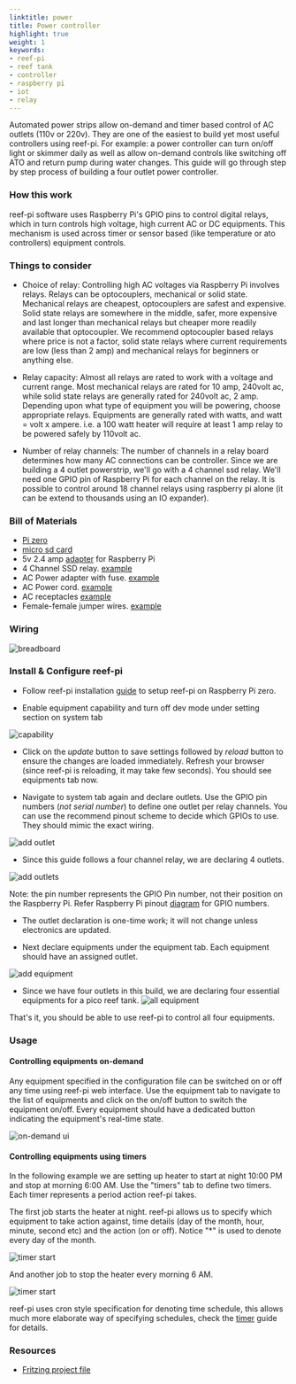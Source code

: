```yaml
---
linktitle: power
title: Power controller
highlight: true
weight: 1
keywords:
- reef-pi
- reef tank
- controller
- raspberry pi
- iot
- relay
---
```


Automated power strips allow on-demand and timer based control of AC outlets (110v or 220v). They are one of the easiest to build yet most useful controllers using reef-pi. For example: a power controller can turn on/off light or skimmer daily as well as allow on-demand controls like switching off ATO and return pump during water changes. This guide will go through step by step process of building a four outlet power controller.

### How this work

reef-pi software uses Raspberry Pi's GPIO pins to control digital relays, which in turn controls  high voltage, high current AC or DC equipments. This mechanism is used across timer or sensor based (like temperature or ato controllers) equipment controls. 

### Things to consider

- Choice of relay: Controlling high AC voltages via Raspberry Pi involves relays. Relays can be optocouplers, mechanical or solid state. Mechanical relays are cheapest, optocouplers are safest and expensive. Solid state relays are somewhere in the middle, safer, more expensive and last longer than mechanical relays but cheaper more readily available that optocoupler. We recommend optocoupler based relays where price is not a factor, solid state relays where current requirements are low (less than 2 amp) and mechanical relays for beginners or anything else. 

- Relay capacity: Almost all relays are rated to work with a voltage and current range. Most mechanical relays are rated for 10 amp, 240volt ac, while solid state relays are generally rated for 240volt ac, 2 amp. Depending upon what type of equipment you will be powering, choose appropriate relays. Equipments are generally rated with watts, and watt = volt x ampere. i.e. a 100 watt heater will require at least 1 amp relay to be powered safely by 110volt ac.

- Number of relay channels: The number of channels in a relay board determines how many AC connections can be controller. Since we are building a 4 outlet powerstrip, we'll go with a 4 channel ssd relay. We'll need one GPIO pin of Raspberry Pi for each channel on the relay. It is possible to control around 18 channel relays using raspberry pi alone (it can be extend to thousands using an IO expander).


### Bill of Materials

- [Pi zero](https://www.adafruit.com/product/3400)
- [micro sd card](https://www.adafruit.com/product/2693)
- 5v 2.4 amp [adapter](https://www.adafruit.com/product/1995) for Raspberry Pi
- 4 Channel SSD relay. [example](https://www.amazon.com/gp/product/B00ZZVQR5Q/)
- AC Power adapter with fuse. [example](https://www.amazon.com/gp/product/B00ME5YAPK)
- AC Power cord. [example](https://www.amazon.com/gp/product/B00005113L/)
- AC receptacles [example](https://www.amazon.com/gp/product/B002DQT5UK/)
- Female-female jumper wires. [example](https://www.amazon.com/gp/product/B00DJY4RS0)

### Wiring

![breadboard](/img/power/breadboard.png)


### Install & Configure reef-pi

- Follow reef-pi installation [guide](/general-guides/install) to setup reef-pi on Raspberry Pi zero.

- Enable equipment capability and turn off dev mode under setting section on system tab


![capability](/img/power/capability.png)

- Click on the *update* button to save settings followed by *reload* button to ensure the changes are loaded immediately. Refresh your browser (since reef-pi is reloading, it may take few seconds). You should see equipments tab now.

- Navigate to system tab again and declare outlets. Use the GPIO pin numbers (*not serial number*) to define one outlet per relay channels. You can use the recommend pinout scheme to decide which GPIOs to use. They should mimic the exact wiring.


![add outlet](/img/power/outlet_add.png)

- Since this guide follows a four channel relay, we are declaring 4 outlets.

![add outlets](/img/power/outlet_all.png)


Note: the pin number represents the GPIO Pin number, not their position on the Raspberry Pi. Refer Raspberry Pi pinout [diagram](http://www.jameco.com/Jameco/workshop/circuitnotes/raspberry_pi_circuit_note_fig2.jpg) for GPIO numbers.

- The outlet declaration is one-time work; it will not change unless electronics are updated.

- Next declare equipments under the equipment tab. Each equipment should have an assigned outlet. 

![add equipment](/img/power/add_equipment.png)

- Since we have four outlets in this build, we are declaring four essential equipments for a pico reef tank.
![all equipment](/img/power/all_equipment.png)

That's it, you should be able to use reef-pi to control all four equipments.

### Usage

#### Controlling equipments on-demand

Any equipment specified in the configuration file can be switched on or off any time using reef-pi web interface. Use the equipment tab to navigate to the list of equipments and click on the on/off button to switch the equipment on/off. Every equipment should have a dedicated button indicating the equipment's real-time state.

![on-demand ui](/img/power/on-demand.png)

#### Controlling equipments using timers

In the following example we are setting up heater to start at night 10:00 PM and stop at morning 6:00 AM. Use the "timers" tab to define two timers. Each timer represents a period action reef-pi takes. 

The first job starts the heater at night. reef-pi allows us to specify which equipment to take action against, time details (day of the month, hour, minute, second etc) and the action (on or off). Notice "\*" is used to denote every day of the month.

![timer start](/img/power/timer_start.png)

And another job to stop the heater every morning 6 AM.

![timer start](/img/power/timer_stop.png)

reef-pi uses cron style specification for denoting time schedule, this allows much more elaborate way of specifying schedules, check the [timer](/general-guides/timer) guide for details.

### Resources

- [Fritzing project file](https://github.com/reef-pi/DesignFiles/raw/master/PowerStrip.fzz)

